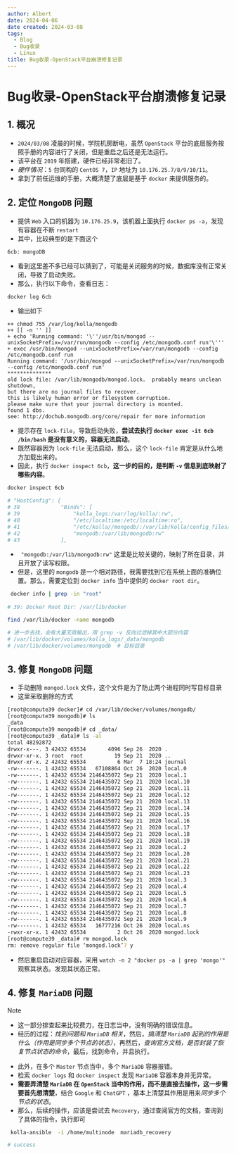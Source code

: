 ```yaml
---
author: Albert
date: 2024-04-06
date created: 2024-03-08
tags:
  - Blog
  - Bug收录
  - Linux
title: Bug收录-OpenStack平台崩溃修复记录
---
```


# Bug收录-OpenStack平台崩溃修复记录

## 1. 概况

- `2024/03/08` 凌晨的时候，学院机房断电，虽然 `OpenStack` 平台的底层服务按照手册的内容进行了关闭，但是重启之后还是无法运行。
- 该平台在 `2019` 年搭建，硬件已经非常老旧了。
- *硬件情况*：`5` 台同构的 `CentOS 7`，`IP` 地址为 `10.176.25.7/8/9/10/11`。
- 拿到了前任运维的手册，大概清楚了底层是基于 `docker` 来提供服务的。

## 2. 定位 `MongoDB` 问题

- 提供 `Web` 入口的机器为 `10.176.25.9`，该机器上面执行 `docker ps -a`，发现有容器在不断 `restart`
- 其中，比较典型的是下面这个

```text
6cb: mongoDB
```

- 看到这里差不多已经可以猜到了，可能是关闭服务的时候，数据库没有正常关闭，导致了启动失败。
- 那么，执行以下命令，查看日志：

```bash
docker log 6cb
```

- 输出如下

```text
++ chmod 755 /var/log/kolla/mongodb
++ [[ -n '' ]]
+ echo 'Running command: '\''/usr/bin/mongod --unixSocketPrefix=/var/run/mongodb --config /etc/mongodb.conf run'\'''
+ exec /usr/bin/mongod --unixSocketPrefix=/var/run/mongodb --config /etc/mongodb.conf run
Running command: '/usr/bin/mongod --unixSocketPrefix=/var/run/mongodb --config /etc/mongodb.conf run'
**************
old lock file: /var/lib/mongodb/mongod.lock.  probably means unclean shutdown,
but there are no journal files to recover.
this is likely human error or filesystem corruption.
please make sure that your journal directory is mounted.
found 1 dbs.
see: http://dochub.mongodb.org/core/repair for more information
```

- 提示存在 `lock-file`，导致启动失败，**尝试去执行 `docker exec -it 6cb /bin/bash` 是没有意义的，容器无法启动**。
- 既然容器因为 `lock-file` 无法启动，那么，这个 `lock-file` 肯定是从什么地方加载出来的。
- 因此，执行 `docker inspect 6cb`，**这一步的目的，是判断 `-v` 信息到底映射了哪些内容**。

```bash
docker inspect 6cb

# "HostConfig": {
# 38             "Binds": [
# 39                 "kolla_logs:/var/log/kolla/:rw",
# 40                 "/etc/localtime:/etc/localtime:ro",
# 41                 "/etc/kolla//mongodb/:/var/lib/kolla/config_files/:ro",
# 42                 "mongodb:/var/lib/mongodb:rw"
# 43             ],

```

- ` "mongodb:/var/lib/mongodb:rw"` 这里是比较关键的，映射了所在目录，并且开放了读写权限。
- 但是，这里的 `mongodb` 是一个相对路径，我需要找到它在系统上面的准确位置。那么，需要定位到 `docker info` 当中提供的 `docker root dir`。

```bash
 docker info | grep -in "root"
 
# 39: Docker Root Dir: /var/lib/docker

find /var/lib/docker -name mongodb

# 进一步去找，会有大量无效输出，用 grep -v 反向过滤掉其中大部分内容
# /var/lib/docker/volumes/kolla_logs/_data/mongodb
# /var/lib/docker/volumes/mongodb  # 目标目录

```

## 3. 修复 `MongoDB` 问题

- 手动删除 `mongod.lock` 文件，这个文件是为了防止两个进程同时写目标目录
- 这里采取删除的方式

```bash
[root@compute39 docker]# cd /var/lib/docker/volumes/mongodb/
[root@compute39 mongodb]# ls
_data
[root@compute39 mongodb]# cd _data/
[root@compute39 _data]# ls -al
total 48292872
drwxr-x---. 3 42432 65534       4096 Sep 26  2020 .
drwxr-xr-x. 3 root  root          19 Sep 21  2020 ..
drwxr-xr-x. 2 42432 65534          6 Mar  7 18:24 journal
-rw-------. 1 42432 65534   67108864 Oct 26  2020 local.0
-rw-------. 1 42432 65534 2146435072 Sep 21  2020 local.1
-rw-------. 1 42432 65534 2146435072 Sep 21  2020 local.10
-rw-------. 1 42432 65534 2146435072 Sep 21  2020 local.11
-rw-------. 1 42432 65534 2146435072 Sep 21  2020 local.12
-rw-------. 1 42432 65534 2146435072 Sep 21  2020 local.13
-rw-------. 1 42432 65534 2146435072 Sep 21  2020 local.14
-rw-------. 1 42432 65534 2146435072 Sep 21  2020 local.15
-rw-------. 1 42432 65534 2146435072 Sep 21  2020 local.16
-rw-------. 1 42432 65534 2146435072 Sep 21  2020 local.17
-rw-------. 1 42432 65534 2146435072 Sep 21  2020 local.18
-rw-------. 1 42432 65534 2146435072 Sep 21  2020 local.19
-rw-------. 1 42432 65534 2146435072 Sep 21  2020 local.2
-rw-------. 1 42432 65534 2146435072 Sep 21  2020 local.20
-rw-------. 1 42432 65534 2146435072 Sep 21  2020 local.21
-rw-------. 1 42432 65534 2146435072 Sep 21  2020 local.22
-rw-------. 1 42432 65534 2146435072 Sep 21  2020 local.23
-rw-------. 1 42432 65534 2146435072 Sep 21  2020 local.3
-rw-------. 1 42432 65534 2146435072 Sep 21  2020 local.4
-rw-------. 1 42432 65534 2146435072 Sep 21  2020 local.5
-rw-------. 1 42432 65534 2146435072 Sep 21  2020 local.6
-rw-------. 1 42432 65534 2146435072 Sep 21  2020 local.7
-rw-------. 1 42432 65534 2146435072 Sep 21  2020 local.8
-rw-------. 1 42432 65534 2146435072 Sep 21  2020 local.9
-rw-------. 1 42432 65534   16777216 Oct 26  2020 local.ns
-rwxr-xr-x. 1 42432 65534          2 Oct 26  2020 mongod.lock
[root@compute39 _data]# rm mongod.lock
rm: remove regular file ‘mongod.lock’? y
```

- 然后重启启动对应容器，采用 `watch -n 2 "docker ps -a | grep 'mongo'"` 观察其状态。发现其状态正常。

## 4. 修复 `MariaDB` 问题

> [!note]
> - 这一部分排查起来比较费力，在日志当中，没有明确的错误信息。
> - 经历的过程：*找到问题和 `MariaDB` 相关*，然后，*搞清楚 `MariaDB` 起到的作用是什么（作用是同步多个节点的状态）*，再然后，*查询官方文档，是否封装了恢复节点状态的命令*，最后，找到命令，并且执行。

- 此外，在多个 `Master` 节点当中，多个 `MariaDB` 容器报错。
- 检索 `docker logs` 和 `docker inspect`  发现 `MariaDB` 容器本身并无异常。
- **需要弄清楚 `MariaDB` 在 `OpenStack` 当中的作用，而不是直接去操作，这一步需要首先想清楚**，结合 `Google` 和 `ChatGPT` ，基本上清楚其作用是用来*同步多个节点的状态*。
- 那么，后续的操作，应该是尝试去 `Recovery`，通过查阅官方的文档，查询到了具体的指令，执行即可

```bash
 kolla-ansible  -i /home/multinode  mariadb_recovery

# success
```